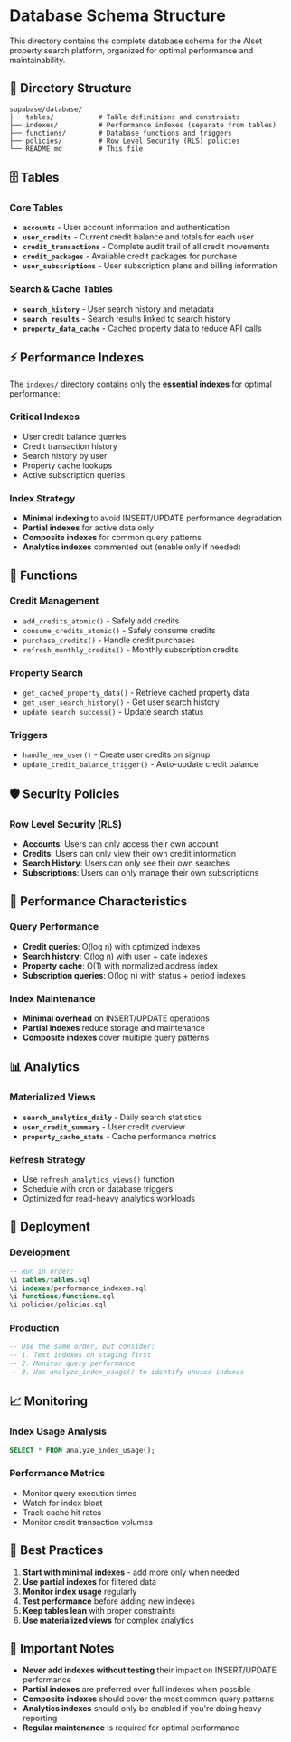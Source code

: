 # Database Schema Structure

This directory contains the complete database schema for the Alset property search platform, organized for optimal performance and maintainability.

## 📁 Directory Structure

```
supabase/database/
├── tables/           # Table definitions and constraints
├── indexes/          # Performance indexes (separate from tables)
├── functions/        # Database functions and triggers
├── policies/         # Row Level Security (RLS) policies
└── README.md         # This file
```

## 🗄️ Tables

### Core Tables
- **`accounts`** - User account information and authentication
- **`user_credits`** - Current credit balance and totals for each user
- **`credit_transactions`** - Complete audit trail of all credit movements
- **`credit_packages`** - Available credit packages for purchase
- **`user_subscriptions`** - User subscription plans and billing information

### Search & Cache Tables
- **`search_history`** - User search history and metadata
- **`search_results`** - Search results linked to search history
- **`property_data_cache`** - Cached property data to reduce API calls

## ⚡ Performance Indexes

The `indexes/` directory contains only the **essential indexes** for optimal performance:

### Critical Indexes
- User credit balance queries
- Credit transaction history
- Search history by user
- Property cache lookups
- Active subscription queries

### Index Strategy
- **Minimal indexing** to avoid INSERT/UPDATE performance degradation
- **Partial indexes** for active data only
- **Composite indexes** for common query patterns
- **Analytics indexes** commented out (enable only if needed)

## 🔧 Functions

### Credit Management
- `add_credits_atomic()` - Safely add credits
- `consume_credits_atomic()` - Safely consume credits
- `purchase_credits()` - Handle credit purchases
- `refresh_monthly_credits()` - Monthly subscription credits

### Property Search
- `get_cached_property_data()` - Retrieve cached property data
- `get_user_search_history()` - Get user search history
- `update_search_success()` - Update search status

### Triggers
- `handle_new_user()` - Create user credits on signup
- `update_credit_balance_trigger()` - Auto-update credit balance

## 🛡️ Security Policies

### Row Level Security (RLS)
- **Accounts**: Users can only access their own account
- **Credits**: Users can only view their own credit information
- **Search History**: Users can only see their own searches
- **Subscriptions**: Users can only manage their own subscriptions

## 🚀 Performance Characteristics

### Query Performance
- **Credit queries**: O(log n) with optimized indexes
- **Search history**: O(log n) with user + date indexes
- **Property cache**: O(1) with normalized address index
- **Subscription queries**: O(log n) with status + period indexes

### Index Maintenance
- **Minimal overhead** on INSERT/UPDATE operations
- **Partial indexes** reduce storage and maintenance
- **Composite indexes** cover multiple query patterns

## 📊 Analytics

### Materialized Views
- **`search_analytics_daily`** - Daily search statistics
- **`user_credit_summary`** - User credit overview
- **`property_cache_stats`** - Cache performance metrics

### Refresh Strategy
- Use `refresh_analytics_views()` function
- Schedule with cron or database triggers
- Optimized for read-heavy analytics workloads

## 🔄 Deployment

### Development
```sql
-- Run in order:
\i tables/tables.sql
\i indexes/performance_indexes.sql
\i functions/functions.sql
\i policies/policies.sql
```

### Production
```sql
-- Use the same order, but consider:
-- 1. Test indexes on staging first
-- 2. Monitor query performance
-- 3. Use analyze_index_usage() to identify unused indexes
```

## 📈 Monitoring

### Index Usage Analysis
```sql
SELECT * FROM analyze_index_usage();
```

### Performance Metrics
- Monitor query execution times
- Watch for index bloat
- Track cache hit rates
- Monitor credit transaction volumes

## 🎯 Best Practices

1. **Start with minimal indexes** - add more only when needed
2. **Use partial indexes** for filtered data
3. **Monitor index usage** regularly
4. **Test performance** before adding new indexes
5. **Keep tables lean** with proper constraints
6. **Use materialized views** for complex analytics

## 🚨 Important Notes

- **Never add indexes without testing** their impact on INSERT/UPDATE performance
- **Partial indexes** are preferred over full indexes when possible
- **Composite indexes** should cover the most common query patterns
- **Analytics indexes** should only be enabled if you're doing heavy reporting
- **Regular maintenance** is required for optimal performance

